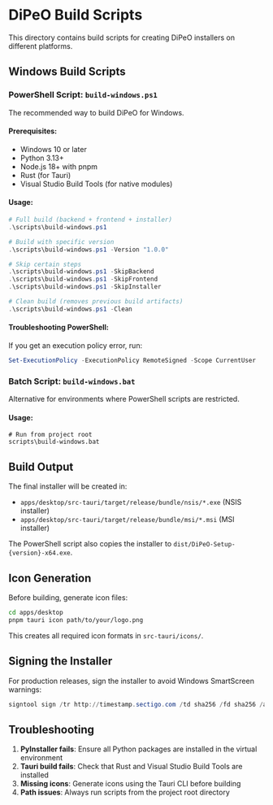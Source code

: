 # DiPeO Build Scripts

This directory contains build scripts for creating DiPeO installers on different platforms.

## Windows Build Scripts

### PowerShell Script: `build-windows.ps1`

The recommended way to build DiPeO for Windows.

#### Prerequisites:
- Windows 10 or later
- Python 3.13+
- Node.js 18+ with pnpm
- Rust (for Tauri)
- Visual Studio Build Tools (for native modules)

#### Usage:
```powershell
# Full build (backend + frontend + installer)
.\scripts\build-windows.ps1

# Build with specific version
.\scripts\build-windows.ps1 -Version "1.0.0"

# Skip certain steps
.\scripts\build-windows.ps1 -SkipBackend
.\scripts\build-windows.ps1 -SkipFrontend
.\scripts\build-windows.ps1 -SkipInstaller

# Clean build (removes previous build artifacts)
.\scripts\build-windows.ps1 -Clean
```

#### Troubleshooting PowerShell:
If you get an execution policy error, run:
```powershell
Set-ExecutionPolicy -ExecutionPolicy RemoteSigned -Scope CurrentUser
```

### Batch Script: `build-windows.bat`

Alternative for environments where PowerShell scripts are restricted.

#### Usage:
```batch
# Run from project root
scripts\build-windows.bat
```

## Build Output

The final installer will be created in:
- `apps/desktop/src-tauri/target/release/bundle/nsis/*.exe` (NSIS installer)
- `apps/desktop/src-tauri/target/release/bundle/msi/*.msi` (MSI installer)

The PowerShell script also copies the installer to `dist/DiPeO-Setup-{version}-x64.exe`.

## Icon Generation

Before building, generate icon files:
```bash
cd apps/desktop
pnpm tauri icon path/to/your/logo.png
```

This creates all required icon formats in `src-tauri/icons/`.

## Signing the Installer

For production releases, sign the installer to avoid Windows SmartScreen warnings:
```powershell
signtool sign /tr http://timestamp.sectigo.com /td sha256 /fd sha256 /a "DiPeO-Setup.exe"
```

## Troubleshooting

1. **PyInstaller fails**: Ensure all Python packages are installed in the virtual environment
2. **Tauri build fails**: Check that Rust and Visual Studio Build Tools are installed
3. **Missing icons**: Generate icons using the Tauri CLI before building
4. **Path issues**: Always run scripts from the project root directory